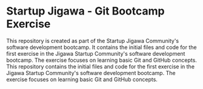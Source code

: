 # Startup Jigawa - Git Bootcamp Exercise

This repository is created as part of the Startup Jigawa Community's software development bootcamp. It contains the initial files and code for the first exercise in the Jigawa Startup Community's software development bootcamp.
 The exercise focuses on learning basic Git and GitHub concepts. This repository contains the initial files and code for the first exercise in the Jigawa Startup Community's software development bootcamp. The exercise focuses on learning basic Git and GitHub concepts.
